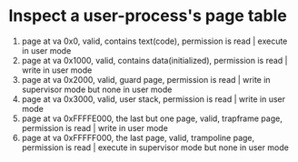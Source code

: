 # Inspect a user-process's page table
1. page at va 0x0, valid, contains text(code), permission is read | execute in user mode
2. page at va 0x1000, valid, contains data(initialized), permission is read | write in user mode
3. page at va 0x2000, valid, guard page, permission is read | write in supervisor mode but none in user mode
4. page at va 0x3000, valid, user stack, permission is read | write in user mode
5. page at va 0xFFFFE000, the last but one page, valid, trapframe page, permission is read | write in user mode
6. page at va 0xFFFFF000, the last page, valid, trampoline page, permission is read | execute in supervisor mode but none in user mode

